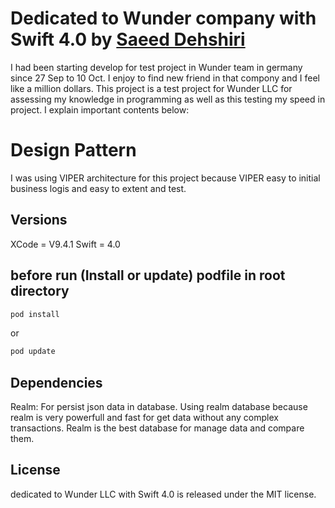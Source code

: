 # Dedicated to Wunder company with Swift 4.0 by [Saeed Dehshiri](https://dehshiri.com)

I had been starting develop for test project in Wunder team in germany since 27 Sep to 10 Oct. I enjoy to find new friend in that compony and I feel like a million dollars. This project is a test project for Wunder LLC for assessing my knowledge in programming as well as this testing my speed in project. I explain important contents below:

# Design Pattern
I was using VIPER architecture for this project because VIPER easy to initial business logis and easy to extent and test.

## Versions

XCode = V9.4.1
Swift = 4.0

## before run (Install or update) podfile in root directory

```bash
pod install
```

or

```bash
pod update
```

## Dependencies

Realm: For persist json data in database. Using realm database because realm is very powerfull and fast for get data without any complex transactions. Realm is the best database for manage data and compare them.

## License

dedicated to Wunder LLC with Swift 4.0 is released under the MIT license.
